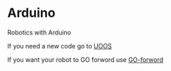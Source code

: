 # Arduino
Robotics with Arduino

If you need a new code go to [UOOS](src/UOOS/UOOS.ino) 

If you want your robot to GO forword use [GO-forword](src/GO-forword/GO-forword.ino)
